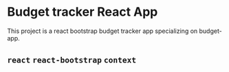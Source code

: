 # Budget tracker React App

This project is a react bootstrap budget tracker app specializing on budget-app.


## `react` `react-bootstrap` `context`